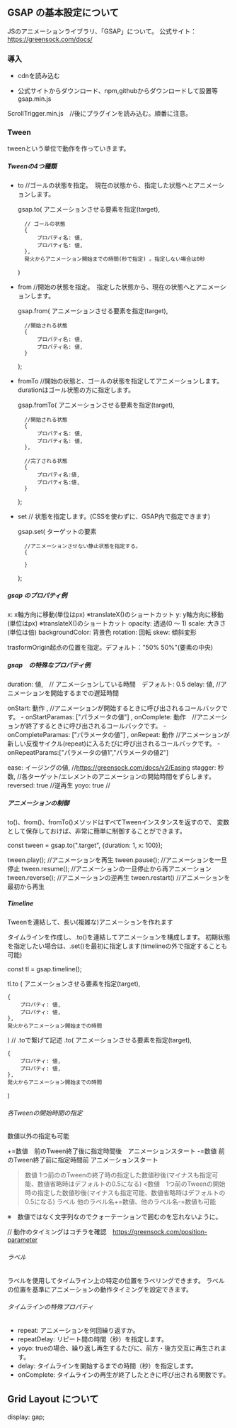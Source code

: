## GSAP の基本設定について
JSのアニメーションライブラリ、「GSAP」について。
公式サイト：https://greensock.com/docs/

### 導入

- cdnを読み込む
<script src="https://cdnjs.cloudflare.com/ajax/libs/gsap/3.6.1/gsap.min.js"></script>

- 公式サイトからダウンロード、npm,githubからダウンロードして設置等
gsap.min.js

ScrollTrigger.min.js　//後にプラグインを読み込む。順番に注意。

### Tween
tweenという単位で動作を作っていきます。

##### Tweenの4つ種類
- to //ゴールの状態を指定。　現在の状態から、指定した状態へとアニメーションします。

    gsap.to(
        アニメーションさせる要素を指定(target),

        // ゴールの状態
        {
            プロバティ名: 値,
            プロバティ名: 値,
        },
        発火からアニメーション開始までの時間(秒で指定) 。指定しない場合は0秒
    )
- from  //開始の状態を指定。　指定した状態から、現在の状態へとアニメーションします。

    gsap.from(
        アニメーションさせる要素を指定(target),

        //開始される状態
        {
            プロバティ名: 値,
            プロバティ名: 値,
        }
    );

- fromTo //開始の状態と、ゴールの状態を指定してアニメーションします。durationはゴール状態の方に指定します。

    gsap.fromTo(
        アニメーションさせる要素を指定(target),

        //開始される状態
        {
            プロバティ名: 値,
            プロバティ名: 値,
        },

        //完了される状態
        {
            プロパティ名:値,
            プロパティ名:値,
        }
    );

- set // 状態を指定します。(CSSを使わずに、GSAP内で指定できます)

    gsap.set(
        ターゲットの要素

        //アニメーションさせない静止状態を指定する。
        {

        }
    );

##### gsap のプロパティ例
x: x軸方向に移動(単位はpx) ※translateX()のショートカット
y: y軸方向に移動(単位はpx) ※translateX()のショートカット
opacity: 透過(0 ～ 1)
scale: 大きさ(単位は倍)
backgroundColor: 背景色 
rotation: 回転
skew: 傾斜変形

trasformOrigin起点の位置を指定。デフォルト："50% 50%"(要素の中央)



##### gsap　の特殊なプロパティ例
duration: 値,　// アニメーションしている時間　デフォルト: 0.5
delay: 値, //アニメーションを開始するまでの遅延時間

onStart: 動作 ,  //アニメーションが開始するときに呼び出されるコールバックです。
    - onStartParamas: ["パラメータの値"] ,
onComplete: 動作　//アニメーションが終了するときに呼び出されるコールバックです。
    - onCompleteParamas: ["パラメータの値"] ,
onRepeat: 動作 //アニメーションが新しい反復サイクル(repeat)に入るたびに呼び出されるコールバックです。
    - onRepeatParams:["パラメータの値1","パラメータの値2"]

ease: イージングの値,  //https://greensock.com/docs/v2/Easing
stagger: 秒数, //各ターゲット/エレメントのアニメーションの開始時間をずらします。
reversed: true //逆再生
yoyo: true //

##### アニメーションの制御
to()、from()、fromTo()メソッドはすべてTweenインスタンスを返すので、
変数として保存しておけば、非常に簡単に制御することができます。

const tween = gsap.to(".target", {duration: 1, x: 100});

tween.play();    //アニメーションを再生
tween.pause();   //アニメーションを一旦停止
tween.resume();  //アニメーションの一旦停止から再アニメーション
tween.reverse(); //アニメーションの逆再生
tween.restart()  //アニメーションを最初から再生

##### Timeline
Tweenを連結して、長い(複雑な)アニメーションを作れます

タイムラインを作成し、.to()を連結してアニメーションを構成します。
初期状態を指定したい場合は、.set()を最初に指定します(timelineの外で指定することも可能)

const tl = gsap.timeline();

tl.to (
    アニメーションさせる要素を指定(target),

    {
        プロパティ: 値,
        プロパティ: 値,
    },
    発火からアニメーション開始までの時間
)
// .toで繋げて記述
.to(
    アニメーションさせる要素を指定(target),

    {
        プロパティ: 値,
        プロパティ: 値,
    },
    発火からアニメーション開始までの時間
)

###### 各Tweenの開始時間の指定
数値以外の指定も可能

+=数値　前のTween終了後に指定時間後　アニメーションスタート
-=数値  前のTween終了前に指定時間前  アニメーションスタート
>数値   1つ前ののTweenの終了時の指定した数値秒後(マイナスも指定可能、数値省略時はデフォルトの0.5になる)
<数値　1つ前のTweenの開始時の指定した数値秒後(マイナスも指定可能、数値省略時はデフォルトの0.5になる)
ラベル	他のラベル名+=数値、他のラベル名-=数値も可能

※　数値ではなく文字列なのでクォーテーションで囲むのを忘れないように。

// 動作のタイミングはコチラを確認　https://greensock.com/position-parameter

###### ラベル
ラベルを使用してタイムライン上の特定の位置をラベリングできます。
ラベルの位置を基準にアニメーションの動作タイミングを設定できます。

###### タイムラインの特殊プロパティ
- repeat: アニメーションを何回繰り返すか。
- repeatDelay: リピート間の時間（秒）を指定します。
- yoyo: trueの場合、繰り返し再生するたびに、前方・後方交互に再生されます。
- delay: タイムラインを開始するまでの時間（秒）を指定します。
- onComplete: タイムラインの再生が終了したときに呼び出される関数です。



## Grid Layout について
display: gap;
